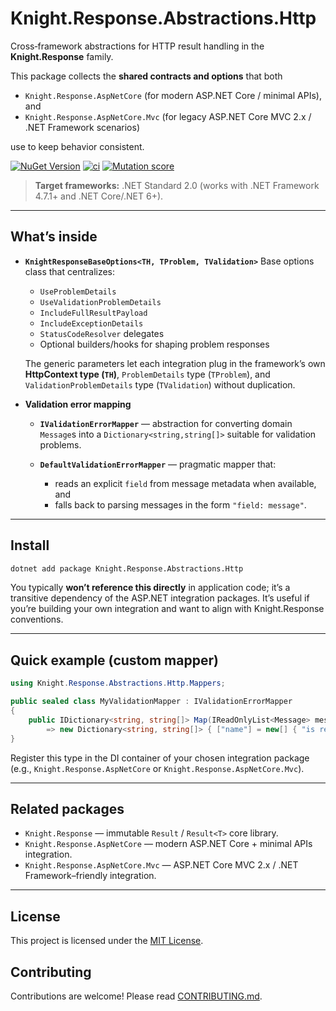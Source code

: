 # Knight.Response.Abstractions.Http

Cross‑framework abstractions for HTTP result handling in the **Knight.Response** family.

This package collects the **shared contracts and options** that both

* `Knight.Response.AspNetCore` (for modern ASP.NET Core / minimal APIs), and
* `Knight.Response.AspNetCore.Mvc` (for legacy ASP.NET Core MVC 2.x / .NET Framework scenarios)

use to keep behavior consistent.

[![NuGet Version](https://img.shields.io/nuget/v/Knight.Response.Abstractions.Http.svg)](https://www.nuget.org/packages/Knight.Response.Abstractions.Http)
[![ci](https://github.com/KnightBadaru/Knight.Response/actions/workflows/ci.yml/badge.svg)](https://github.com/KnightBadaru/Knight.Response/actions/workflows/ci.yml)
[![Mutation score](https://img.shields.io/endpoint?url=https%3A%2F%2Fbadge-api.stryker-mutator.io%2Fgithub.com%2FKnightBadaru%2FKnight.Response%2Fmain%3Fmodule%3DKnight.Response.Abstractions.Http&label=mutation%20score)](https://dashboard.stryker-mutator.io/reports/github.com/KnightBadaru/Knight.Response/main?module=Knight.Response.Abstractions.Http)

> **Target frameworks:** .NET Standard 2.0 (works with .NET Framework 4.7.1+ and .NET Core/.NET 6+).

---

## What’s inside

* **`KnightResponseBaseOptions<TH, TProblem, TValidation>`**
  Base options class that centralizes:

    * `UseProblemDetails`
    * `UseValidationProblemDetails`
    * `IncludeFullResultPayload`
    * `IncludeExceptionDetails`
    * `StatusCodeResolver` delegates
    * Optional builders/hooks for shaping problem responses

  The generic parameters let each integration plug in the framework’s
  own **HttpContext type (`TH`)**, `ProblemDetails` type (`TProblem`),
  and `ValidationProblemDetails` type (`TValidation`) without duplication.

* **Validation error mapping**

    * **`IValidationErrorMapper`** — abstraction for converting domain `Message`s
      into a `Dictionary<string,string[]>` suitable for validation problems.
    * **`DefaultValidationErrorMapper`** — pragmatic mapper that:

        * reads an explicit `field` from message metadata when available, and
        * falls back to parsing messages in the form `"field: message"`.

---

## Install

```bash
dotnet add package Knight.Response.Abstractions.Http
```

You typically **won’t reference this directly** in application code; it’s a
transitive dependency of the ASP.NET integration packages. It’s useful if you’re
building your own integration and want to align with Knight.Response conventions.

---

## Quick example (custom mapper)

```csharp
using Knight.Response.Abstractions.Http.Mappers;

public sealed class MyValidationMapper : IValidationErrorMapper
{
    public IDictionary<string, string[]> Map(IReadOnlyList<Message> messages)
        => new Dictionary<string, string[]> { ["name"] = new[] { "is required" } };
}
```

Register this type in the DI container of your chosen integration package
(e.g., `Knight.Response.AspNetCore` or `Knight.Response.AspNetCore.Mvc`).

---

## Related packages

* `Knight.Response` — immutable `Result` / `Result<T>` core library.
* `Knight.Response.AspNetCore` — modern ASP.NET Core + minimal APIs integration.
* `Knight.Response.AspNetCore.Mvc` — ASP.NET Core MVC 2.x / .NET Framework–friendly integration.

---

## License

This project is licensed under the [MIT License](../../LICENSE).

## Contributing

Contributions are welcome! Please read [CONTRIBUTING.md](../../CONTRIBUTING.md).
